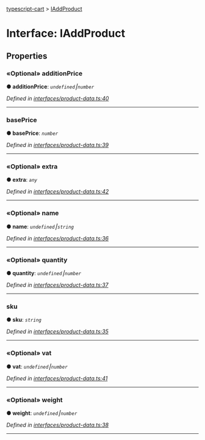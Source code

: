 [typescript-cart](../README.md) > [IAddProduct](../interfaces/iaddproduct.md)



# Interface: IAddProduct


## Properties
<a id="additionprice"></a>

### «Optional» additionPrice

**●  additionPrice**:  *`undefined`⎮`number`* 

*Defined in [interfaces/product-data.ts:40](https://github.com/FlareMind/typescript-cart/blob/c89995c/src/interfaces/product-data.ts#L40)*





___

<a id="baseprice"></a>

###  basePrice

**●  basePrice**:  *`number`* 

*Defined in [interfaces/product-data.ts:39](https://github.com/FlareMind/typescript-cart/blob/c89995c/src/interfaces/product-data.ts#L39)*





___

<a id="extra"></a>

### «Optional» extra

**●  extra**:  *`any`* 

*Defined in [interfaces/product-data.ts:42](https://github.com/FlareMind/typescript-cart/blob/c89995c/src/interfaces/product-data.ts#L42)*





___

<a id="name"></a>

### «Optional» name

**●  name**:  *`undefined`⎮`string`* 

*Defined in [interfaces/product-data.ts:36](https://github.com/FlareMind/typescript-cart/blob/c89995c/src/interfaces/product-data.ts#L36)*





___

<a id="quantity"></a>

### «Optional» quantity

**●  quantity**:  *`undefined`⎮`number`* 

*Defined in [interfaces/product-data.ts:37](https://github.com/FlareMind/typescript-cart/blob/c89995c/src/interfaces/product-data.ts#L37)*





___

<a id="sku"></a>

###  sku

**●  sku**:  *`string`* 

*Defined in [interfaces/product-data.ts:35](https://github.com/FlareMind/typescript-cart/blob/c89995c/src/interfaces/product-data.ts#L35)*





___

<a id="vat"></a>

### «Optional» vat

**●  vat**:  *`undefined`⎮`number`* 

*Defined in [interfaces/product-data.ts:41](https://github.com/FlareMind/typescript-cart/blob/c89995c/src/interfaces/product-data.ts#L41)*





___

<a id="weight"></a>

### «Optional» weight

**●  weight**:  *`undefined`⎮`number`* 

*Defined in [interfaces/product-data.ts:38](https://github.com/FlareMind/typescript-cart/blob/c89995c/src/interfaces/product-data.ts#L38)*





___



